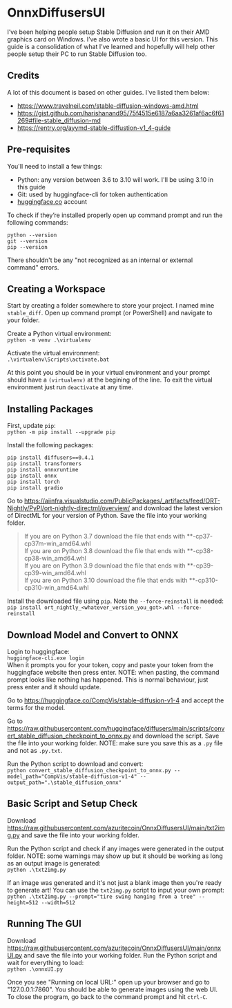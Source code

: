 # OnnxDiffusersUI

I’ve been helping people setup Stable Diffusion and run it on their AMD graphics card on Windows. I’ve also wrote a basic UI for this version. This guide is a consolidation of what I’ve learned and hopefully will help other people setup their PC to run Stable Diffusion too.

## Credits

A lot of this document is based on other guides. I've listed them below:
- https://www.travelneil.com/stable-diffusion-windows-amd.html
- https://gist.github.com/harishanand95/75f4515e6187a6aa3261af6ac6f61269#file-stable_diffusion-md
- https://rentry.org/ayymd-stable-diffustion-v1_4-guide

## Pre-requisites

You'll need to install a few things:
- Python: any version between 3.6 to 3.10 will work. I'll be using 3.10 in this guide
- Git: used by huggingface-cli for token authentication
- [huggingface.co](https://huggingface.co) account

To check if they’re installed properly open up command prompt and run the following commands:  
```
python --version
git --version
pip --version
```  
There shouldn't be any "not recognized as an internal or external command" errors.

## Creating a Workspace

Start by creating a folder somewhere to store your project. I named mine `stable_diff`. Open up command prompt (or PowerShell) and navigate to your folder.

Create a Python virtual environment:  
`python -m venv .\virtualenv`

Activate the virtual environment:  
`.\virtualenv\Scripts\activate.bat`

At this point you should be in your virtual environment and your prompt should have a `(virtualenv)` at the begining of the line. To exit the virtual environment just run `deactivate` at any time.

## Installing Packages

First, update `pip`:  
`python -m pip install --upgrade pip`

Install the following packages:  
```
pip install diffusers==0.4.1
pip install transformers
pip install onnxruntime
pip install onnx
pip install torch
pip install gradio
```

Go to <https://aiinfra.visualstudio.com/PublicPackages/_artifacts/feed/ORT-Nightly/PyPI/ort-nightly-directml/overview/> and download the latest version of DirectML for your version of Python. Save the file into your working folder.  
> If you are on Python 3.7 download the file that ends with **-cp37-cp37m-win_amd64.whl  
> If you are on Python 3.8 download the file that ends with **-cp38-cp38-win_amd64.whl  
> If you are on Python 3.9 download the file that ends with **-cp39-cp39-win_amd64.whl  
> If you are on Python 3.10 download the file that ends with **-cp310-cp310-win_amd64.whl  

Install the downloaded file using `pip`. Note the `--force-reinstall` is needed:  
`pip install ort_nightly_<whatever_version_you_got>.whl --force-reinstall`

## Download Model and Convert to ONNX

Login to huggingface:  
`huggingface-cli.exe login`  
When it prompts you for your token, copy and paste your token from the huggingface website then press enter. NOTE: when pasting, the command prompt looks like nothing has happened. This is normal behaviour, just press enter and it should update.

Go to <https://huggingface.co/CompVis/stable-diffusion-v1-4> and accept the terms for the model.

Go to <https://raw.githubusercontent.com/huggingface/diffusers/main/scripts/convert_stable_diffusion_checkpoint_to_onnx.py> and download the script. Save the file into your working folder. NOTE: make sure you save this as a `.py` file and not as `.py.txt`.

Run the Python script to download and convert:  
`python convert_stable_diffusion_checkpoint_to_onnx.py --model_path="CompVis/stable-diffusion-v1-4" --output_path=".\stable_diffusion_onnx"`

## Basic Script and Setup Check

Download <https://raw.githubusercontent.com/azuritecoin/OnnxDiffusersUI/main/txt2img.py> and save the file into your working folder.

Run the Python script and check if any images were generated in the output folder. NOTE: some warnings may show up but it should be working as long as an output image is generated:  
`python .\txt2img.py`

If an image was generated and it's not just a blank image then you're ready to generate art! You can use the `txt2img.py` script to input your own prompt:  
`python .\txt2img.py --prompt="tire swing hanging from a tree" --height=512 --width=512`

## Running The GUI

Download <https://raw.githubusercontent.com/azuritecoin/OnnxDiffusersUI/main/onnxUI.py> and save the file into your working folder.
Run the Python script and wait for everything to load:  
`python .\onnxUI.py`

Once you see "Running on local URL:" open up your browser and go to "127.0.0.1:7860". You should be able to generate images using the web UI. To close the program, go back to the command prompt and hit `ctrl-C`.


